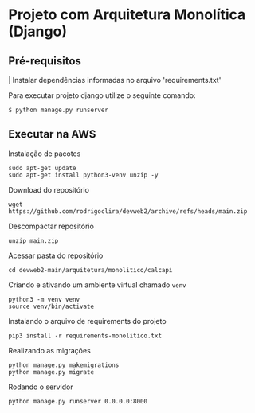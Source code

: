 # Projeto com Arquitetura Monolítica (Django) 


## Pré-requisitos
| Instalar dependências informadas no arquivo 'requirements.txt' 


Para executar projeto django utilize o seguinte comando: 


```
$ python manage.py runserver
```

## Executar na AWS

Instalação de pacotes
```
sudo apt-get update
sudo apt-get install python3-venv unzip -y
```

Download do repositório
```
wget  https://github.com/rodrigoclira/devweb2/archive/refs/heads/main.zip
```

Descompactar repositório
```
unzip main.zip
```
Acessar pasta do repositório

```
cd devweb2-main/arquitetura/monolitico/calcapi
```

Criando e ativando um ambiente virtual chamado `venv`
```
python3 -m venv venv
source venv/bin/activate
```

Instalando o arquivo de requirements do projeto
```
pip3 install -r requirements-monolitico.txt
```

Realizando as migrações
```
python manage.py makemigrations
python manage.py migrate
```

Rodando o servidor
```
python manage.py runserver 0.0.0.0:8000
``` 



